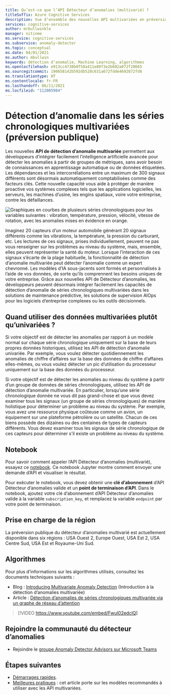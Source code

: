 ```yaml
---
title: Qu’est-ce que l’API Détecteur d’anomalies (multivarié) ?
titleSuffix: Azure Cognitive Services
description: Vue d’ensemble des nouvelles API multivariées en préversion publique de Détecteur d’anomalies.
services: cognitive-services
author: mrbullwinkle
manager: nitinme
ms.service: cognitive-services
ms.subservice: anomaly-detector
ms.topic: conceptual
ms.date: 04/01/2021
ms.author: mbullwin
keywords: détection d’anomalie, Machine Learning, algorithmes
ms.openlocfilehash: e913cc4738b0f58a411e80f3e2b602a072f28665
ms.sourcegitcommit: 190658142b592db528c631a672fdde4692872fd8
ms.translationtype: HT
ms.contentlocale: fr-FR
ms.lasthandoff: 06/11/2021
ms.locfileid: "112005984"
---
```

# <a name="multivariate-time-series-anomaly-detection-public-preview"></a>Détection d’anomalie dans les séries chronologiques multivariées (préversion publique)

Les nouvelles **API de détection d’anomalie multivariée** permettent aux développeurs d’intégrer facilement l’intelligence artificielle avancée pour détecter les anomalies à partir de groupes de métriques, sans avoir besoin de connaissances en apprentissage automatique ou de données étiquetées. Les dépendances et les intercorrélations entre un maximum de 300 signaux différents sont désormais automatiquement comptabilisées comme des facteurs clés. Cette nouvelle capacité vous aide à protéger de manière proactive vos systèmes complexes tels que les applications logicielles, les serveurs, les machines d’usine, les engins spatiaux, voire votre entreprise, contre les défaillances.

![Graphiques en courbes de plusieurs séries chronologiques pour les variables suivantes : vibration, température, pression, vélocité, vitesse de rotation, avec les anomalies mises en évidence en orange.](./media/multivariate-graph.png)

Imaginez 20 capteurs d’un moteur automobile générant 20 signaux différents comme les vibrations, la température, la pression du carburant, etc. Les lectures de ces signaux, prises individuellement, peuvent ne pas vous renseigner sur les problèmes au niveau du système, mais, ensemble, elles peuvent représenter la santé du moteur. Lorsque l’interaction de ces signaux s’écarte de la plage habituelle, la fonctionnalité de détection d’anomalie multivariée peut détecter l’anomalie comme un expert chevronné. Les modèles d’IA sous-jacents sont formés et personnalisés à l’aide de vos données, de sorte qu’ils comprennent les besoins uniques de votre entreprise. Grâce aux nouvelles API de Détecteur d’anomalies, les développeurs peuvent désormais intégrer facilement les capacités de détection d’anomalie de séries chronologiques multivariées dans les solutions de maintenance prédictive, les solutions de supervision AIOps pour les logiciels d’entreprise complexes ou les outils décisionnels.

## <a name="when-to-use-multivariate-versus-univariate"></a>Quand utiliser des données **multivariées** plutôt qu’**univariées** ?

Si votre objectif est de détecter les anomalies par rapport à un modèle normal sur chaque série chronologique uniquement sur la base de leurs propres données historiques, utilisez les API de détection d’anomalie univariée. Par exemple, vous voulez détecter quotidiennement les anomalies de chiffre d’affaires sur la base des données de chiffre d’affaires elles-mêmes, ou vous voulez détecter un pic d’utilisation du processeur uniquement sur la base des données du processeur.

Si votre objectif est de détecter les anomalies au niveau du système à partir d’un groupe de données de séries chronologiques, utilisez les API de détection d’anomalie multivariée. En particulier, lorsqu’une série chronologique donnée ne vous dit pas grand-chose et que vous devez examiner tous les signaux (un groupe de séries chronologiques) de manière holistique pour déterminer un problème au niveau du système. Par exemple, vous avez une ressource physique coûteuse comme un avion, un équipement sur une plateforme pétrolière ou un satellite. Chacun de ces biens possède des dizaines ou des centaines de types de capteurs différents. Vous devez examiner tous les signaux de série chronologique de ces capteurs pour déterminer s’il existe un problème au niveau du système.

## <a name="notebook"></a>Notebook

Pour savoir comment appeler l’API Détecteur d’anomalies (multivarié), essayez ce [notebook](https://github.com/Azure-Samples/AnomalyDetector/blob/master/ipython-notebook/Multivariate%20API%20Demo%20Notebook.ipynb). Ce notebook Jupyter montre comment envoyer une demande d’API et visualiser le résultat.

Pour exécuter le notebook, vous devez obtenir une **clé d’abonnement** d’API Détecteur d’anomalies valide et un **point de terminaison d’API**. Dans le notebook, ajoutez votre clé d’abonnement d’API Détecteur d’anomalies valide à la variable `subscription_key`, et remplacez la variable `endpoint` par votre point de terminaison.


## <a name="region-support"></a>Prise en charge de la région

La préversion publique du détecteur d’anomalies multivarié est actuellement disponible dans six régions : USA Ouest 2, Europe Ouest, USA Est 2, USA Centre Sud, USA Est et Royaume-Uni Sud.

## <a name="algorithms"></a>Algorithmes

Pour plus d’informations sur les algorithmes utilisés, consultez les documents techniques suivants :

* Blog : [Introducing Multivariate Anomaly Detection](https://techcommunity.microsoft.com/t5/azure-ai/introducing-multivariate-anomaly-detection/ba-p/2260679) (Introduction à la détection d’anomalies multivariée)
* Article : [Détection d’anomalies de séries chronologiques multivariée via un graphe de réseau d’attention](https://arxiv.org/abs/2009.02040)


> [!VIDEO https://www.youtube.com/embed/FwuI02edclQ]


## <a name="join-the-anomaly-detector-community"></a>Rejoindre la communauté du détecteur d’anomalies

- Rejoindre le [groupe Anomaly Detector Advisors sur Microsoft Teams](https://aka.ms/AdAdvisorsJoin)

## <a name="next-steps"></a>Étapes suivantes

- [Démarrages rapides](./quickstarts/client-libraries-multivariate.md).
- [Meilleures pratiques](./concepts/best-practices-multivariate.md) : cet article porte sur les modèles recommandés à utiliser avec les API multivariées.

